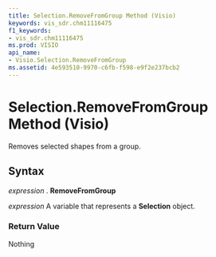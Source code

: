 ```yaml
---
title: Selection.RemoveFromGroup Method (Visio)
keywords: vis_sdr.chm11116475
f1_keywords:
- vis_sdr.chm11116475
ms.prod: VISIO
api_name:
- Visio.Selection.RemoveFromGroup
ms.assetid: 4e593510-9970-c6fb-f598-e9f2e237bcb2
---
```



# Selection.RemoveFromGroup Method (Visio)

Removes selected shapes from a group.


## Syntax

 _expression_ . **RemoveFromGroup**

 _expression_ A variable that represents a **Selection** object.


### Return Value

Nothing


